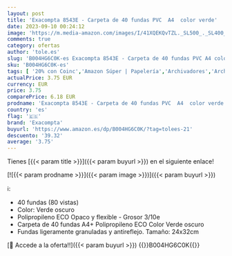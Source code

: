 ```yaml
---
layout: post
title: 'Exacompta 8543E - Carpeta de 40 fundas PVC  A4  color verde'
date: 2023-09-10 00:24:12
image: 'https://m.media-amazon.com/images/I/41XQEKQvTZL._SL500_._SL400_.jpg'
comments: true
category: ofertas
author: 'tole.es'
slug: 'B004HG6C0K-es Exacompta 8543E - Carpeta de 40 fundas PVC A4 color verde'
sku: 'B004HG6C0K-es'
tags: [ '20% con Coinc','Amazon Súper | Papelería','Archivadores','Archivadores sin anillas','Archivadores y accesorios','Material de oficina','Oficina y papelería','Outlet Oficina y papelería','Self Service','Special Features Stores','exacompta','partition_000','partition_062','partition_109','🇪🇸', ]
actualPrice: 3.75 EUR
currency: EUR
price: 3.75
comparePrice: 6.18 EUR
prodname: 'Exacompta 8543E - Carpeta de 40 fundas PVC  A4  color verde'
country: 'es'
flag: '🇪🇸'
brand: 'Exacompta'
buyurl: 'https://www.amazon.es/dp/B004HG6C0K/?tag=tolees-21'
descuento: '39.32'
average: '3.75'
---
```


Tienes [{{< param title >}}]({{< param buyurl >}}) en el siguiente enlace!

[![{{< param prodname >}}]({{< param image >}})]({{< param buyurl >}})

ℹ️:

- 40 fundas (80 vistas)
- Color: Verde oscuro
- Polipropileno ECO Opaco y flexible - Grosor 3/10e
- Carpeta de 40 fundas A4+ Polipropileno ECO Color Verde oscuro
- Fundas ligeramente granuladas y antireflejo. Tamaño: 24x32cm

[🛒 Accede a la oferta!!]({{< param buyurl >}})
{{<world>}}B004HG6C0K{{</world>}}
